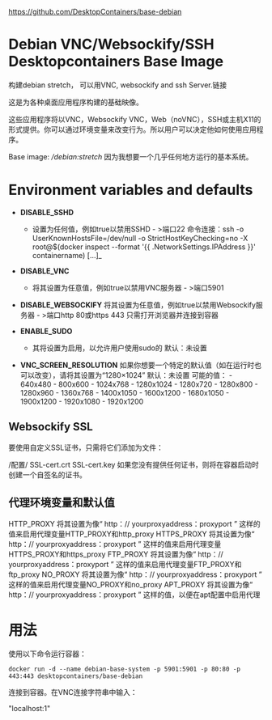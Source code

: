 https://github.com/DesktopContainers/base-debian

# Debian VNC/Websockify/SSH Desktopcontainers Base Image

构建debian stretch，
可以用VNC, websockify and ssh Server.链接

这是为各种桌面应用程序构建的基础映像。

这些应用程序将以VNC，Websockify VNC，Web（noVNC），SSH或主机X11的形式提供。你可以通过环境变量来改变行为。所以用户可以决定他如何使用应用程序。

Base image: _/debian:stretch_
因为我想要一个几乎任何地方运行的基本系统。

# Environment variables and defaults

- __DISABLE\_SSHD__
    - 设置为任何值，例如true以禁用SSHD - >端口22
   命令连接：ssh -o UserKnownHostsFile=/dev/null -o StrictHostKeyChecking=no -X root@$(docker inspect --format '{{ .NetworkSettings.IPAddress }}' containername) [...]_
- __DISABLE\_VNC__
    - 将其设置为任意值，例如true以禁用VNC服务器 - >端口5901
- __DISABLE\_WEBSOCKIFY__
   将其设置为任意值，例如true以禁用Websockify服务器 - >端口http 80或https 443
   只需打开浏览器并连接到容器
- __ENABLE\_SUDO__
    - 其将设置为启用，以允许用户使用sudo的
      默认：未设置

- __VNC\_SCREEN\_RESOLUTION__
  如果你想要一个特定的默认值（如在运行时也可以改变），请将其设置为“1280×1024”
默认：未设置
可能的值：
        - 640x480
        - 800x600
        - 1024x768
        - 1280x1024
        - 1280x720
        - 1280x800
        - 1280x960
        - 1360x768
        - 1400x1050
        - 1600x1200
        - 1680x1050
        - 1900x1200
        - 1920x1080
        - 1920x1200

## Websockify SSL

要使用自定义SSL证书，只需将它们添加为文件：

/配置/
SSL-cert.crt
SSL-cert.key
如果您没有提供任何证书，则将在容器启动时创建一个自签名的证书。

## 代理环境变量和默认值

HTTP_PROXY
将其设置为像“ http：// yourproxyaddress：proxyport ” 这样的值来启用代理变量HTTP_PROXY和http_proxy
HTTPS_PROXY
将其设置为像“ http：// yourproxyaddress：proxyport ” 这样的值来启用代理变量HTTPS_PROXY和https_proxy
FTP_PROXY
将其设置为像“ http：// yourproxyaddress：proxyport ” 这样的值来启用代理变量FTP_PROXY和ftp_proxy
NO_PROXY
将其设置为像“ http：// yourproxyaddress：proxyport ” 这样的值来启用代理变量NO_PROXY和no_proxy
APT_PROXY
将其设置为像“ http：// yourproxyaddress：proxyport ” 这样的值，以便在apt配置中启用代理


# 用法
使用以下命令运行容器：

    docker run -d --name debian-base-system -p 5901:5901 -p 80:80 -p 443:443 desktopcontainers/base-debian

连接到容器。在VNC连接字符串中输入：

"localhost:1"
